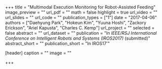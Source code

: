 +++
title = "Multimodal Execution Monitoring for Robot-Assisted Feeding"
image_preview = ""
url_pdf = ""
math = false
highlight = true
url_video = ""
url_slides = ""
url_code = ""
publication_types = ["1"]
date = "2017-04-06"
authors = ["Daehyung Park", "Hokeun Kim", "Yuuna Hoshi", "Zackory Erickson", "Ariel Kapusta", "Charles C. Kemp"]
url_project = ""
selected = false
abstract = ""
url_dataset = ""
publication = "In *IEEE/RSJ International Conference on Intelligent Robots and Systems (IROS2017)* (submitted)"
abstract_short = ""
publication_short = "In IROS17'"

[header]
  caption = ""
  image = ""

+++


